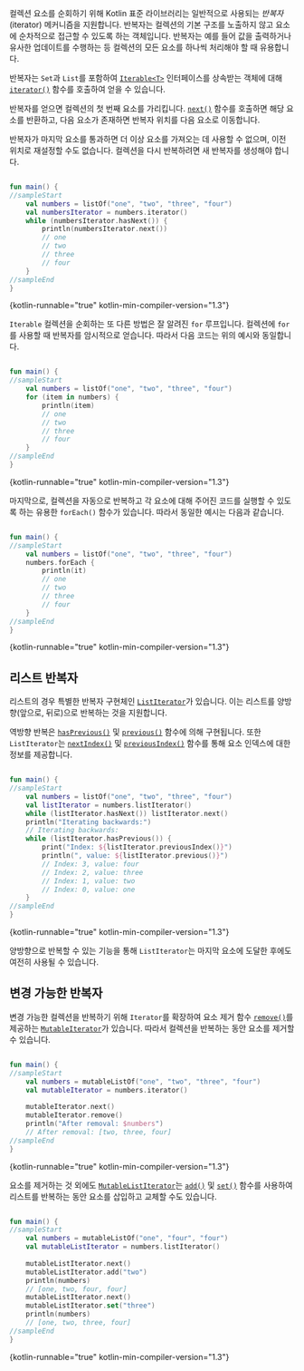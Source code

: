 [//]: # (title: 반복자)

컬렉션 요소를 순회하기 위해 Kotlin 표준 라이브러리는 일반적으로 사용되는 _반복자_(iterator) 메커니즘을 지원합니다. 반복자는 컬렉션의 기본 구조를 노출하지 않고 요소에 순차적으로 접근할 수 있도록 하는 객체입니다. 반복자는 예를 들어 값을 출력하거나 유사한 업데이트를 수행하는 등 컬렉션의 모든 요소를 하나씩 처리해야 할 때 유용합니다.

반복자는 `Set`과 `List`를 포함하여 [`Iterable<T>`](https://kotlinlang.org/api/latest/jvm/stdlib/kotlin.collections/-iterable/index.html) 인터페이스를 상속받는 객체에 대해 [`iterator()`](https://kotlinlang.org/api/latest/jvm/stdlib/kotlin.collections/-iterable/iterator.html) 함수를 호출하여 얻을 수 있습니다.

반복자를 얻으면 컬렉션의 첫 번째 요소를 가리킵니다. [`next()`](https://kotlinlang.org/api/latest/jvm/stdlib/kotlin.collections/-iterator/next.html) 함수를 호출하면 해당 요소를 반환하고, 다음 요소가 존재하면 반복자 위치를 다음 요소로 이동합니다.

반복자가 마지막 요소를 통과하면 더 이상 요소를 가져오는 데 사용할 수 없으며, 이전 위치로 재설정할 수도 없습니다. 컬렉션을 다시 반복하려면 새 반복자를 생성해야 합니다.

```kotlin

fun main() {
//sampleStart
    val numbers = listOf("one", "two", "three", "four")
    val numbersIterator = numbers.iterator()
    while (numbersIterator.hasNext()) {
        println(numbersIterator.next())
        // one
        // two
        // three
        // four
    }
//sampleEnd
}
```
{kotlin-runnable="true" kotlin-min-compiler-version="1.3"}

`Iterable` 컬렉션을 순회하는 또 다른 방법은 잘 알려진 `for` 루프입니다. 컬렉션에 `for`를 사용할 때 반복자를 암시적으로 얻습니다. 따라서 다음 코드는 위의 예시와 동일합니다.

```kotlin

fun main() {
//sampleStart
    val numbers = listOf("one", "two", "three", "four")
    for (item in numbers) {
        println(item)
        // one
        // two
        // three
        // four
    }
//sampleEnd
}
```
{kotlin-runnable="true" kotlin-min-compiler-version="1.3"}

마지막으로, 컬렉션을 자동으로 반복하고 각 요소에 대해 주어진 코드를 실행할 수 있도록 하는 유용한 `forEach()` 함수가 있습니다. 따라서 동일한 예시는 다음과 같습니다.

```kotlin

fun main() {
//sampleStart
    val numbers = listOf("one", "two", "three", "four")
    numbers.forEach {
        println(it)
        // one
        // two
        // three
        // four
    }
//sampleEnd
}
```
{kotlin-runnable="true" kotlin-min-compiler-version="1.3"}

## 리스트 반복자

리스트의 경우 특별한 반복자 구현체인 [`ListIterator`](https://kotlinlang.org/api/latest/jvm/stdlib/kotlin.collections/-list-iterator/index.html)가 있습니다. 이는 리스트를 양방향(앞으로, 뒤로)으로 반복하는 것을 지원합니다.

역방향 반복은 [`hasPrevious()`](https://kotlinlang.org/api/latest/jvm/stdlib/kotlin.collections/-list-iterator/has-previous.html) 및 [`previous()`](https://kotlinlang.org/api/latest/jvm/stdlib/kotlin.collections/-list-iterator/previous.html) 함수에 의해 구현됩니다. 또한 `ListIterator`는 [`nextIndex()`](https://kotlinlang.org/api/latest/jvm/stdlib/kotlin.collections/-list-iterator/next-index.html) 및 [`previousIndex()`](https://kotlinlang.org/api/latest/jvm/stdlib/kotlin.collections/-list-iterator/previous-index.html) 함수를 통해 요소 인덱스에 대한 정보를 제공합니다.

```kotlin

fun main() {
//sampleStart
    val numbers = listOf("one", "two", "three", "four")
    val listIterator = numbers.listIterator()
    while (listIterator.hasNext()) listIterator.next()
    println("Iterating backwards:")
    // Iterating backwards:
    while (listIterator.hasPrevious()) {
        print("Index: ${listIterator.previousIndex()}")
        println(", value: ${listIterator.previous()}")
        // Index: 3, value: four
        // Index: 2, value: three
        // Index: 1, value: two
        // Index: 0, value: one
    }
//sampleEnd
}
```
{kotlin-runnable="true" kotlin-min-compiler-version="1.3"}

양방향으로 반복할 수 있는 기능을 통해 `ListIterator`는 마지막 요소에 도달한 후에도 여전히 사용될 수 있습니다.

## 변경 가능한 반복자

변경 가능한 컬렉션을 반복하기 위해 `Iterator`를 확장하여 요소 제거 함수 [`remove()`](https://kotlinlang.org/api/latest/jvm/stdlib/kotlin.collections/-mutable-iterator/remove.html)를 제공하는 [`MutableIterator`](https://kotlinlang.org/api/latest/jvm/stdlib/kotlin.collections/-mutable-iterator/index.html)가 있습니다. 따라서 컬렉션을 반복하는 동안 요소를 제거할 수 있습니다.

```kotlin

fun main() {
//sampleStart
    val numbers = mutableListOf("one", "two", "three", "four") 
    val mutableIterator = numbers.iterator()
    
    mutableIterator.next()
    mutableIterator.remove()    
    println("After removal: $numbers")
    // After removal: [two, three, four]
//sampleEnd
}
```
{kotlin-runnable="true" kotlin-min-compiler-version="1.3"}

요소를 제거하는 것 외에도 [`MutableListIterator`](https://kotlinlang.org/api/latest/jvm/stdlib/kotlin.collections/-mutable-list-iterator/index.html)는 [`add()`](https://kotlinlang.org/api/latest/jvm/stdlib/kotlin.collections/-mutable-list-iterator/add.html) 및 [`set()`](https://kotlinlang.org/api/latest/jvm/stdlib/kotlin.collections/-mutable-list-iterator/set.html) 함수를 사용하여 리스트를 반복하는 동안 요소를 삽입하고 교체할 수도 있습니다.

```kotlin

fun main() {
//sampleStart
    val numbers = mutableListOf("one", "four", "four") 
    val mutableListIterator = numbers.listIterator()
    
    mutableListIterator.next()
    mutableListIterator.add("two")
    println(numbers)
    // [one, two, four, four]
    mutableListIterator.next()
    mutableListIterator.set("three")   
    println(numbers)
    // [one, two, three, four]
//sampleEnd
}
```
{kotlin-runnable="true" kotlin-min-compiler-version="1.3"}